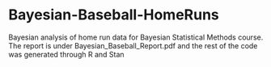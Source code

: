 # Bayesian-Baseball-HomeRuns
Bayesian analysis of home run data for Bayesian Statistical Methods course. The report is under Bayesian_Baseball_Report.pdf and the rest of the code was generated through R and Stan
